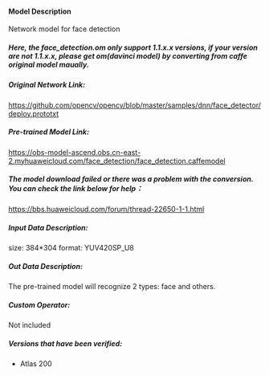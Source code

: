 #### Model Description
Network model for face detection

##### Here, the face_detection.om only support 1.1.x.x versions, if your version are not 1.1.x.x, please get om(davinci model) by converting from caffe original model maually.

##### Original Network Link:
https://github.com/opencv/opencv/blob/master/samples/dnn/face_detector/deploy.prototxt

##### Pre-trained Model Link:
https://obs-model-ascend.obs.cn-east-2.myhuaweicloud.com/face_detection/face_detection.caffemodel

##### The model download failed or there was a problem with the conversion. You can check the link below for help：
https://bbs.huaweicloud.com/forum/thread-22650-1-1.html

##### Input Data Description:
size: 384*304
format: YUV420SP_U8

##### Out Data Description:
The pre-trained model will recognize 2 types: face and others.

##### Custom Operator:
Not included

##### Versions that have been verified:
- Atlas 200
